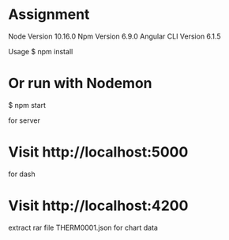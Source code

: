 # Assignment
Node Version 10.16.0
Npm Version 6.9.0
Angular CLI Version 6.1.5

Usage
$ npm install
# Or run with Nodemon
$ npm start

for server
# Visit http://localhost:5000
for dash
# Visit http://localhost:4200

extract rar file THERM0001.json for chart data
